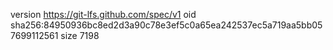 version https://git-lfs.github.com/spec/v1
oid sha256:84950936bc8ed2d3a90c78e3ef5c0a65ea242537ec5a719aa5bb057699112561
size 7198
